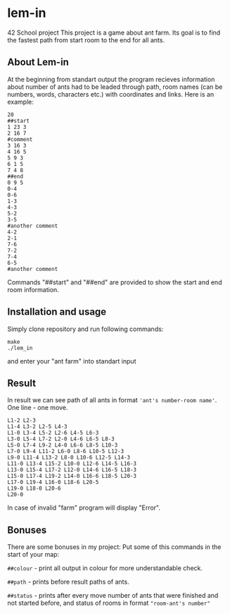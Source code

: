 # lem-in
42 School project
This project is a game about ant farm. Its goal is to find the fastest path from start room to the end for all ants.
## About Lem-in
At the beginning from standart output the program recieves information about number of ants had to be leaded through path, room names (can be numbers, words, characters etc.) with coordinates and links. Here is an example:
```
20
##start 
1 23 3
2 16 7 
#comment 
3 16 3
4 16 5 
5 9 3 
6 1 5 
7 4 8 
##end 
0 9 5 
0-4 
0-6
1-3
4-3
5-2
3-5
#another comment
4-2
2-1
7-6
7-2
7-4
6-5
#another comment
```
Commands "##start" and "##end" are provided to show the start and end room information.

## Installation and usage
Simply clone repository and run following commands:
```
make
./lem_in
```
and enter your "ant farm" into standart input

## Result
In result we can see path of all ants in format ```'ant's number-room name'```. One line - one move.
```
L1-2 L2-3
L1-4 L3-2 L2-5 L4-3
L1-0 L3-4 L5-2 L2-6 L4-5 L6-3
L3-0 L5-4 L7-2 L2-0 L4-6 L6-5 L8-3
L5-0 L7-4 L9-2 L4-0 L6-6 L8-5 L10-3
L7-0 L9-4 L11-2 L6-0 L8-6 L10-5 L12-3
L9-0 L11-4 L13-2 L8-0 L10-6 L12-5 L14-3
L11-0 L13-4 L15-2 L10-0 L12-6 L14-5 L16-3
L13-0 L15-4 L17-2 L12-0 L14-6 L16-5 L18-3
L15-0 L17-4 L19-2 L14-0 L16-6 L18-5 L20-3
L17-0 L19-4 L16-0 L18-6 L20-5
L19-0 L18-0 L20-6
L20-0
```
In case of invalid "farm" program will display "Error". 

## Bonuses
There are some bonuses in my project:
Put some of this commands in the start of your map:

```##colour``` - print all output in colour for more understandable check.

```##path``` - prints before result paths of ants.

```##status``` - prints after every move number of ants that were finished and not started before, and status of rooms in format ```"room-ant's number"```

